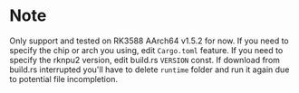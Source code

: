 

# Note
Only support and tested on RK3588 AArch64 v1.5.2 for now. 
If you need to specify the chip or arch you using, edit `Cargo.toml` feature.
If you need to specify the rknpu2 version, edit build.rs `VERSION` const.
If download from build.rs interrupted you'll have to delete `runtime` folder and run it again due to potential file incompletion.